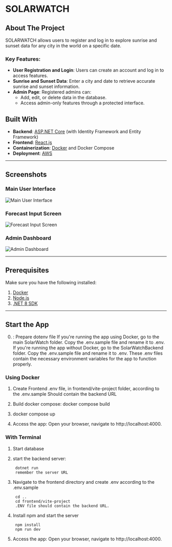 # SOLARWATCH

## About The Project

SOLARWATCH allows users to register and log in to explore sunrise and sunset data for any city in the world on a specific date.  

### Key Features:
- **User Registration and Login**: Users can create an account and log in to access features.
- **Sunrise and Sunset Data**: Enter a city and date to retrieve accurate sunrise and sunset information.
- **Admin Page**: Registered admins can:
  - Add, edit, or delete data in the database.
  - Access admin-only features through a protected interface.

## Built With

- **Backend**: [ASP.NET Core](https://dotnet.microsoft.com/en-us/apps/aspnet) (with Identity Framework and Entity Framework)
- **Frontend**: [React.js](https://reactjs.org/)
- **Containerization**: [Docker](https://www.docker.com/) and Docker Compose
- **Deployment**: [AWS](https://aws.amazon.com/)

---

## Screenshots

### Main User Interface
![Main User Interface](https://github.com/user-attachments/assets/8ba6218e-395e-41db-893f-4a7d91242cd3)

### Forecast Input Screen
![Forecast Input Screen](https://github.com/user-attachments/assets/2495d7a6-92fb-41ef-9c33-2b66ba03a3ca)

### Admin Dashboard
![Admin Dashboard](https://github.com/user-attachments/assets/8aaa5f61-7671-4ec0-8ad2-565475b7d1ff)

---

## Prerequisites

Make sure you have the following installed:
1. [Docker](https://www.docker.com/)
2. [Node.js](https://nodejs.org/)
3. [.NET 8 SDK](https://dotnet.microsoft.com/)

---

## Start the App

0. : Prepare dotenv file
        If you're running the app using Docker, go to the main SolarWatch folder. Copy the .env.sample file and rename it to .env.
        If you're running the app without Docker, go to the SolarWatchBackend folder. Copy the .env.sample file and rename it to .env.
        These .env files contain the necessary environment variables for the app to function properly.

### Using Docker



1. Create Frontend .env file, in frontend/vite-project folder, according to the .env.sample
        Should contain the backend URL

2. Build docker compose: docker compose build

3. docker compose up

4. Access the app: Open your browser, navigate to http://localhost:4000.


### With Terminal

1. Start database


2. start the backend server:

        dotnet run
        remember the server URL

3. Navigate to the frontend directory and create .env according to the .env.sample

        cd ..
        cd frontend/vite-project
        .ENV file should contain the backend URL.

4. Install npm and start the server

        npm install
        npm run dev

5. Access the app: Open your browser, navigate to http://localhost:4000.




